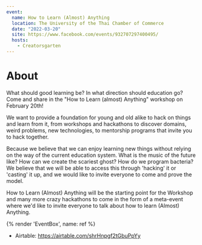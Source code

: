 ```yaml
---
event:
  name: How to Learn (Almost) Anything
  location: The University of the Thai Chamber of Commerce
  date: "2022-03-20"
  site: https://www.facebook.com/events/932707297400495/
  hosts:
    - Creatorsgarten
---
```


# About

What should good learning be? In what direction should education go? Come and share in the "How to Learn (almost) Anything" workshop on February 20th!

We want to provide a foundation for young and old alike to hack on things and learn from it, from workshops and hackathons to discover domains, weird problems, new technologies, to mentorship programs that invite you to hack together.

Because we believe that we can enjoy learning new things without relying on the way of the current education system. What is the music of the future like? How can we create the scariest ghost? How do we program bacteria? We believe that we will be able to access this through 'hacking' it or 'casting' it up, and we would like to invite everyone to come and prove the model.

How to Learn (Almost) Anything will be the starting point for the Workshop and many more crazy hackathons to come in the form of a meta-event where we'd like to invite everyone to talk about how to learn (Almost) Anything.

{% render 'EventBox', name: ref %}

- Airtable: https://airtable.com/shrHnpgf2tGbuPpYy